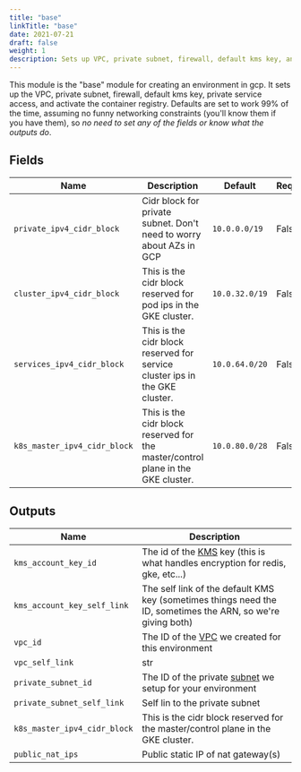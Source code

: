 ```yaml
---
title: "base"
linkTitle: "base"
date: 2021-07-21
draft: false
weight: 1
description: Sets up VPC, private subnet, firewall, default kms key, and private service access. Also activates the container registry
---
```


This module is the "base" module for creating an environment in gcp. It sets up the VPC, private subnet, firewall,
default kms key, private service access, and activate the container registry. Defaults are set to work 99% of the time, assuming no funny
networking constraints (you'll know them if you have them), so _no need to set any of the fields or know what the outputs do_.


## Fields


| Name      | Description | Default | Required |
| ----------- | ----------- | ------- | -------- |
| `private_ipv4_cidr_block` | Cidr block for private subnet. Don't need to worry about AZs in GCP | `10.0.0.0/19` | False |
| `cluster_ipv4_cidr_block` | This is the cidr block reserved for pod ips in the GKE cluster. | `10.0.32.0/19` | False |
| `services_ipv4_cidr_block` | This is the cidr block reserved for service cluster ips in the GKE cluster. | `10.0.64.0/20` | False |
| `k8s_master_ipv4_cidr_block` | This is the cidr block reserved for the master/control plane in the GKE cluster. | `10.0.80.0/28` | False |

## Outputs


| Name      | Description |
| ----------- | ----------- |
| `kms_account_key_id` | The id of the [KMS](https://cloud.google.com/security-key-management) key (this is what handles encryption for redis, gke, etc...) |
| `kms_account_key_self_link` | The self link of the default KMS key (sometimes things need the ID, sometimes the ARN, so we're giving both) |
| `vpc_id` | The ID of the [VPC](https://cloud.google.com/vpc/docs/vpc) we created for this environment |
| `vpc_self_link` | str |
| `private_subnet_id` | The ID of the private [subnet](https://cloud.google.com/vpc/docs/vpc#subnet-ranges) we setup for your environment |
| `private_subnet_self_link` | Self lin to the private subnet |
| `k8s_master_ipv4_cidr_block` | This is the cidr block reserved for the master/control plane in the GKE cluster. |
| `public_nat_ips` | Public static IP of nat gateway(s) |